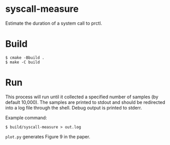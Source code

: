 # syscall-measure

Estimate the duration of a system call to prctl.

# Build
```
$ cmake -Bbuild .
$ make -C build
```

# Run

This process will run until it collected a specified number of samples (by default 10,000). The samples are printed to stdout and should be redirected into a log file through the shell. Debug output is printed to stderr.

Example command:

```
$ build/syscall-measure > out.log
```

`plot.py` generates Figure 9 in the paper.